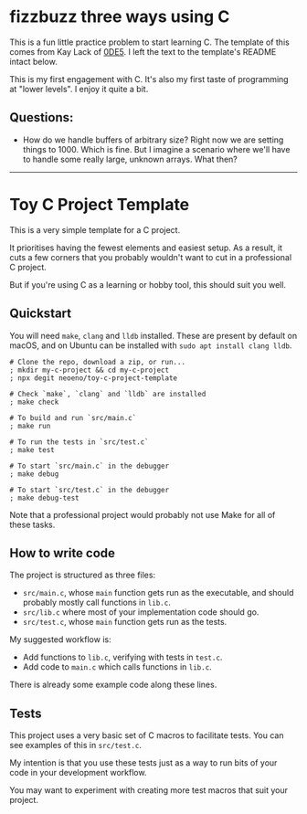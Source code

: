 # fizzbuzz three ways using C

This is a fun little practice problem to start learning C. The template of this comes from Kay Lack of [0DE5](https://www.0de5.net/). I left the text to the template's README intact below.

This is my first engagement with C. It's also my first taste of programming at "lower levels". I enjoy it quite a bit.

## Questions:

- How do we handle buffers of arbitrary size? Right now we are setting things to 1000. Which is fine. But I imagine a scenario where we'll have to handle some really large, unknown arrays. What then?

---

# Toy C Project Template

This is a very simple template for a C project.

It prioritises having the fewest elements and easiest setup. As a result, it cuts
a few corners that you probably wouldn't want to cut in a professional C project.

But if you're using C as a learning or hobby tool, this should suit you well.

## Quickstart

You will need `make`, `clang` and `lldb` installed.
These are present by default on macOS, and on Ubuntu can be installed with
`sudo apt install clang lldb`.

```shell
# Clone the repo, download a zip, or run...
; mkdir my-c-project && cd my-c-project
; npx degit neoeno/toy-c-project-template

# Check `make`, `clang` and `lldb` are installed
; make check

# To build and run `src/main.c`
; make run

# To run the tests in `src/test.c`
; make test

# To start `src/main.c` in the debugger
; make debug

# To start `src/test.c` in the debugger
; make debug-test
```

Note that a professional project would probably not use Make for all of these tasks.

## How to write code

The project is structured as three files:

- `src/main.c`, whose `main` function gets run as the executable, and should probably mostly call functions in `lib.c`.
- `src/lib.c` where most of your implementation code should go.
- `src/test.c`, whose `main` function gets run as the tests.

My suggested workflow is:

- Add functions to `lib.c`, verifying with tests in `test.c`.
- Add code to `main.c` which calls functions in `lib.c`.

There is already some example code along these lines.

## Tests

This project uses a very basic set of C macros to facilitate tests. You can see
examples of this in `src/test.c`.

My intention is that you use these tests just as a way to run bits of your code
in your development workflow.

You may want to experiment with creating more test macros that suit your project.
